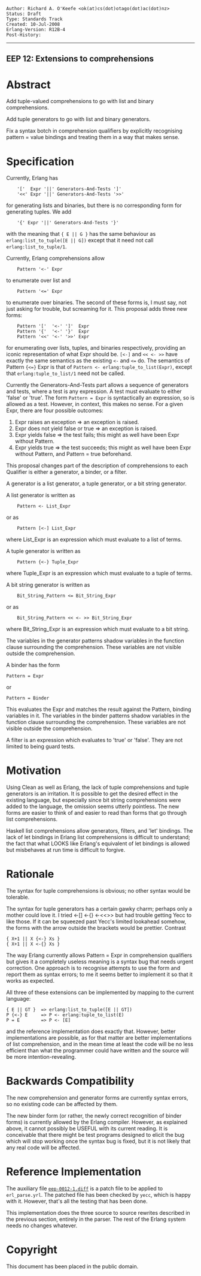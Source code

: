     Author: Richard A. O'Keefe <ok(at)cs(dot)otago(dot)ac(dot)nz>
    Status: Draft
    Type: Standards Track
    Created: 10-Jul-2008
    Erlang-Version: R12B-4
    Post-History:
****
EEP 12: Extensions to comprehensions
----

Abstract
========

Add tuple-valued comprehensions to go with list and binary
comprehensions.

Add tuple generators to go with list and binary generators.

Fix a syntax botch in comprehension qualifiers by explicitly
recognising pattern = value bindings and treating them in a
way that makes sense.

Specification
=============

Currently, Erlang has

        '['  Expr '||' Generators-And-Tests ']'
        '<<' Expr '||' Generators-And-Tests '>>'

for generating lists and binaries, but there is no corresponding
form for generating tuples.  We add

        '{' Expr '||' Generators-And-Tests '}'

with the meaning that `{ E || G }` has the same behaviour as
`erlang:list_to_tuple([E || G])` except that it need not call
`erlang:list_to_tuple/1`.

Currently, Erlang comprehensions allow

        Pattern '<-' Expr

to enumerate over list and

        Pattern '<=' Expr

to enumerate over binaries.  The second of these forms is,
I must say, not just asking for trouble, but screaming for it.
This proposal adds three new forms:

        Pattern '['  '<-' ']'  Expr
        Pattern '{'  '<-' '}'  Expr
        Pattern '<<' '<-' '>>' Expr

for enumerating over lists, tuples, and binaries respectively,
providing an iconic representation of what Expr should be.
`[<-]` and `<< <- >>` have exactly the same semantics as the
existing `<-` and `<=` do.  The semantics of Pattern `{<=}` Expr
is that of `Pattern <- erlang:tuple_to_list(Expr)`, except that
`erlang:tuple_to_list/1` need not be called.

Currently the Generators-And-Tests part allows a sequence of
generators and tests, where a test is any expression.  A test
must evaluate to either 'false' or 'true'.  The form `Pattern = Expr`
is syntactically an expression, so is allowed as a test.
However, in context, this makes no sense.  For a given Expr,
there are four possible outcomes:

1. Expr raises an exception => an exception is raised.
2. Expr does not yield false or true => an exception is raised.
3. Expr yields false => the test fails;
   this might as well have been Expr without Pattern.
4. Expr yields true => the test succeeds;
   this might as well have been Expr without Pattern,
   and Pattern = true beforehand.

This proposal changes part of the description of comprehensions to
each Qualifier is either a generator, a binder, or a filter.

A generator is a list generator, a tuple generator,
or a bit string generator.

A list generator is written as

        Pattern <- List_Expr

or as

        Pattern [<-] List_Expr

where List_Expr is an expression which must evaluate to
a list of terms.

A tuple generator is written as

        Pattern {<-} Tuple_Expr

where Tuple_Expr is an expression which must evaluate to
a tuple of terms.

A bit string generator is written as

        Bit_String_Pattern <= Bit_String_Expr

or as

        Bit_String_Pattern << <- >> Bit_String_Expr

where Bit_String_Expr is an expression which must
evaluate to a bit string.

The variables in the generator patterns shadow variables in the
function clause surrounding the comprehension.  These variables
are not visible outside the comprehension.

A binder has the form

    Pattern = Expr

or

    Pattern = Binder

This evaluates the Expr and matches the result against the
Pattern, binding variables in it.
The variables in the binder patterns shadow variables in the
function clause surrounding the comprehension.  These variables
are not visible outside the comprehension.

A filter is an expression which evaluates to 'true' or 'false'.
They are not limited to being guard tests.

Motivation
==========

Using Clean as well as Erlang, the lack of tuple comprehensions
and tuple generators is an irritation.  It is possible to get the
desired effect in the existing language, but especially since
bit string comprehensions were added to the language, the
omission seems utterly pointless.  The new forms are easier to
think of and easier to read than forms that go through list
comprehensions.

Haskell list comprehensions allow generators, filters, and
'let' bindings.  The lack of let bindings in Erlang list
comprehensions is difficult to understand; the fact that what
LOOKS like Erlang's equivalent of let bindings is allowed but
misbehaves at run time is difficult to forgive.

Rationale
=========

The syntax for tuple comprehensions is obvious; no other syntax
would be tolerable.

The syntax for tuple generators has a certain gawky charm;
perhaps only a mother could love it.  I tried <-[] <-{} <-<<>>
but had trouble getting Yecc to like those.  If it can be
squeezed past Yecc's limited lookahead somehow, the forms with
the arrow outside the brackets would be prettier.  Contrast

    { X+1 || X {<-} Xs }
    { X+1 || X <-{} Xs }

The way Erlang currently allows Pattern = Expr in comprehension
qualifiers but gives it a completely useless meaning is a syntax
bug that needs urgent correction.  One approach is to recognise
attempts to use the form and report them as syntax errors; to me
it seems better to implement it so that it works as expected.

All three of these extensions can be implemented by mapping to
the current language:

    { E || GT }  => erlang:list_to_tuple([E || GT])
    P {<-} E     => P <- erlang:tuple_to_list(E)
    P = E        => P <- [E]

and the reference implementation does exactly that.  However,
better implementations are possible, as for that matter are
better implementations of list comprehension, and in the mean
time at least the code will be no less efficient than what the
programmer could have written and the source will be more
intention-revealing.

Backwards Compatibility
=======================

The new comprehension and generator forms are currently syntax
errors, so no existing code can be affected by them.

The new binder form (or rather, the newly correct recognition
of binder forms) is currently allowed by the Erlang compiler.
However, as explained above, it cannot possibly be USEFUL with
its current reading.  It is conceivable that there might be
test programs designed to elicit the bug which will stop working
once the syntax bug is fixed, but it is not likely that any real
code will be affected.

Reference Implementation
========================

The auxiliary file [`eep-0012-1.diff`][1] is a patch file to be
applied to `erl_parse.yrl`. The patched file has been checked by `yecc`,
which is happy with it. However, that's all the testing that has been done.

This implementation does the three source to source rewrites
described in the previous section, entirely in the parser.
The rest of the Erlang system needs no changes whatever.

[EEP-12]: <eep-00012.md> "EEP 12 Source"

[1]: eep-0012-1.diff
     "Patch file to be applied to erl_parse.yrl"

Copyright
=========

This document has been placed in the public domain.

[EmacsVar]: <> "Local Variables:"
[EmacsVar]: <> "mode: indented-text"
[EmacsVar]: <> "indent-tabs-mode: nil"
[EmacsVar]: <> "sentence-end-double-space: t"
[EmacsVar]: <> "fill-column: 70"
[EmacsVar]: <> "coding: utf-8"
[EmacsVar]: <> "End:"
